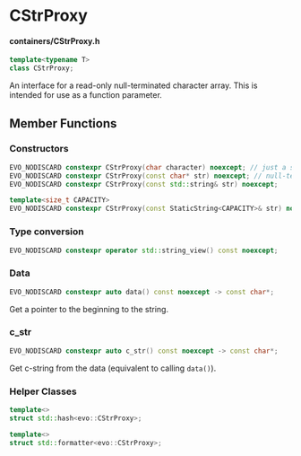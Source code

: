 # CStrProxy
#### containers/CStrProxy.h

```C++
template<typename T>
class CStrProxy;
```

An interface for a read-only null-terminated character array. This is intended for use as a function parameter.






## Member Functions

### Constructors
```C++
EVO_NODISCARD constexpr CStrProxy(char character) noexcept; // just a single character
EVO_NODISCARD constexpr CStrProxy(const char* str) noexcept; // null-terminated character array
EVO_NODISCARD constexpr CStrProxy(const std::string& str) noexcept;

template<size_t CAPACITY>
EVO_NODISCARD constexpr CStrProxy(const StaticString<CAPACITY>& str) noexcept;
```

### Type conversion
```C++
EVO_NODISCARD constexpr operator std::string_view() const noexcept;
```


### Data
```C++
EVO_NODISCARD constexpr auto data() const noexcept -> const char*;
```
Get a pointer to the beginning to the string.


### c_str
```C++
EVO_NODISCARD constexpr auto c_str() const noexcept -> const char*;
```
Get c-string from the data (equivalent to calling `data()`).


### Helper Classes
```C++
template<>
struct std::hash<evo::CStrProxy>;

template<>
struct std::formatter<evo::CStrProxy>;
```

